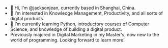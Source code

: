 - 👋 Hi, I’m @jacksonjean, currently based in Shanghai, China.
- 👀 I’m interested in Knowledge Management, Productivity, and all sorts of digital products.
- 🌱 I’m currently learning Python, introductory courses of Computer Science, and knowledge of building a digital product.
- Previously majored in Digital Marketing in my Master's, now new to the world of programming. Looking forward to learn more!

<!---
jacksonjean/jacksonjean is a ✨ special ✨ repository because its `README.md` (this file) appears on your GitHub profile.
You can click the Preview link to take a look at your changes.
--->
